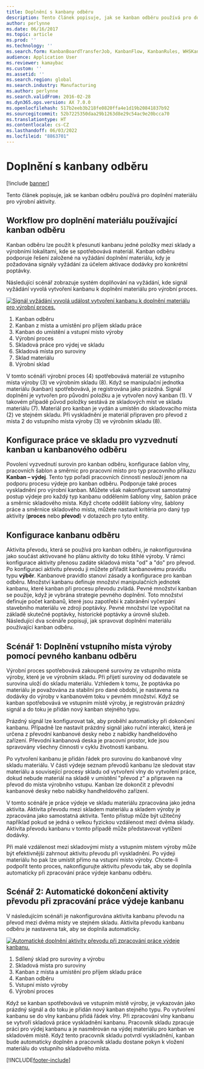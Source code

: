 ```yaml
---
title: Doplnění s kanbany odběru
description: Tento článek popisuje, jak se kanban odběru používá pro doplnění materiálu pro výrobní aktivity.
author: perlynne
ms.date: 06/16/2017
ms.topic: article
ms.prod: ''
ms.technology: ''
ms.search.form: KanbanBoardTransferJob, KanbanFlow, KanbanRules, WHSKanbanWaveTable, WHSKanbanWaveTableListPage
audience: Application User
ms.reviewer: kamaybac
ms.custom: ''
ms.assetid: ''
ms.search.region: global
ms.search.industry: Manufacturing
ms.author: perlynne
ms.search.validFrom: 2016-02-28
ms.dyn365.ops.version: AX 7.0.0
ms.openlocfilehash: 517b2eeb3b218fe0820ffa4e1d19b20841837b92
ms.sourcegitcommit: 52b7225350daa29b1263d8e29c54ac9e20bcca70
ms.translationtype: HT
ms.contentlocale: cs-CZ
ms.lasthandoff: 06/03/2022
ms.locfileid: "8863701"
---
```

# <a name="replenishment-with-withdrawal-kanbans"></a>Doplnění s kanbany odběru

[!include [banner](../includes/banner.md)]

Tento článek popisuje, jak se kanban odběru používá pro doplnění materiálu pro výrobní aktivity.

## <a name="workflow-for-material-replenishment-that-uses-the-withdrawal-kanban"></a>Workflow pro doplnění materiálu používající kanban odběru

Kanban odběru lze použít k přesunutí kanbanu jedné položky mezi sklady a výrobními lokalitami, kde se spotřebovává materiál. Kanban odběru podporuje řešení založené na vyžádání doplnění materiálu, kdy je požadována signály vyžádání za účelem aktivace dodávky pro konkrétní poptávky. 

Následující scénář zobrazuje systém doplňování na vyžádání, kde signál vyžádání vyvolá vytvoření kanbanu k doplnění materiálu pro výrobní proces. 

[![Signál vyžádání vyvolá událost vytvoření kanbanu k doplnění materiálu pro výrobní proces.](./media/material-replenishment-with-withdrawal-kanban.png)](./media/material-replenishment-with-withdrawal-kanban.png)

1.  Kanban odběru
2.  Kanban z místa a umístění pro příjem skladu práce
3.  Kanban do umístění a vstupní místo výroby
4.  Výrobní proces
5.  Skladová práce pro výdej ve skladu
6.  Skladová místa pro suroviny
7.  Sklad materiálu
8.  Výrobní sklad

V tomto scénáři výrobní proces (4) spotřebovává materiál ze vstupního místa výroby (3) ve výrobním skladu (8). Když se manipulační jednotka materiálu (kanban) spotřebovává, je registrována jako prázdná. Signál doplnění je vytvořen pro původní položku a je vytvořen nový kanban (1). V takovém případě původ položky sestává ze skladových míst ve skladu materiálu (7). Materiál pro kanban je vydán a umístěn do skladovacího místa (2) ve stejném skladu. Při vyskladnění je materiál připraven pro převod z místa 2 do vstupního místa výroby (3) ve výrobním skladu (8).

## <a name="configure-warehouse-work-for-kanban-picking-for-the-withdrawal-kanban"></a>Konfigurace práce ve skladu pro vyzvednutí kanban u kanbanového odběru

Povolení vyzvednutí surovin pro kanban odběru, konfigurace šablon vlny, pracovních šablon a směrnic pro pracovní místo pro typ pracovního příkazu **Kanban – výdej**. Tento typ pořadí pracovních činností neslouží jenom na podporu procesu výdeje pro kanban odběru. Podporuje také proces vyskladnění pro výrobní kanban. Můžete však nakonfigurovat samostatný postup výdeje pro každý typ kanbanu oddělením šablony vlny, šablon práce a směrnic skladového místa. Když chcete oddělit šablony vlny, šablony práce a směrnice skladového místa, můžete nastavit kritéria pro daný typ aktivity (**proces** nebo **převod**) v dotazech pro tyto entity.

## <a name="configure-the-withdrawal-kanban"></a>Konfigurace kanbanu odběru

Aktivita převodu, která se používá pro kanban odběru, je nakonfigurována jako součást aktivované ho plánu aktivity do toku štíhlé výroby. V rámci konfigurace aktivity přenosu zadáte skladová místa "od" a "do" pro převod. Po konfiguraci aktivitu převodu ji můžete přiřadit kanbanovému pravidlu typu **výběr**. Kanbanové pravidlo stanoví zásady a konfigurace pro kanban odběru. Množství kanbanu definuje množství manipulačních jednotek kanbanu, které kanban při procesu převodu zvládá. Pevné množství kanban se použije, když je vybrána strategie pevného doplnění. Toto množství definuje počet kanbanů, které jsou zapotřebí k zabránění vyčerpání stavebního materiálu ve zdroji poptávky. Pevné množství lze vypočítat na základě skutečné poptávky, historické poptávky a úrovně služeb. Následující dva scénáře popisují, jak spravovat doplnění materiálu používající kanban odběru.

## <a name="scenario-1-replenish-a-production-input-location-by-using-a-fixed-withdrawal-kanban"></a>Scénář 1: Doplnění vstupního místa výroby pomocí pevného kanbanu odběru

Výrobní proces spotřebovává zakoupené suroviny ze vstupního místa výroby, které je ve výrobním skladu. Při přijetí suroviny od dodavatele se surovina uloží do skladu materiálu. Vzhledem k tomu, že poptávka po materiálu je považována za stabilní pro dané období, je nastavena na dodávky do výroby v kanbanovém toku v pevném množství. Když se kanban spotřebovává ve vstupním místě výroby, je registrován prázdný signál a do toku je přidán nový kanban stejného typu. 

Prázdný signál lze konfigurovat tak, aby proběhl automaticky při dokončení kanbanu. Případně lze nastavit prázdný signál jako ruční interakci, která je určena z převodní kanbanové desky nebo z nabídky handheldového zařízení. Převodní kanbanová deska je pracovní prostor, kde jsou spravovány všechny činnosti v cyklu životnosti kanbanu. 

Po vytvoření kanbanu je přidán řádek pro surovinu do kanbanové vlny skladu materiálu. V části výdeje seznam převodů kanbanu lze sledovat stav materiálu a související procesy skladu od vytvoření vlny do vytvoření práce, dokud nebude materiál na skladě v umístění "převod z" a připraven na převod do místa výrobního vstupu. Kanban lze dokončit z převodní kanbanové desky nebo nabídky handheldového zařízení. 

V tomto scénáře je práce výdeje ve skladu materiálu zpracována jako jedna aktivita. Aktivita převodu mezi skladem materiálu a skladem výroby je zpracována jako samostatná aktivita. Tento přístup může být užitečný například pokud se jedná o velkou fyzickou vzdálenost mezi dvěma sklady. Aktivita převodu kanbanu v tomto případě může představovat vytížení dodávky. 

Při malé vzdálenost mezi skladovými místy a vstupním místem výroby může být efektivnější zahrnout aktivitu převodu při vyskladnění. Po výdeji materiálu ho pak lze umístit přímo na vstupní místo výroby. Chcete-li podpořit tento proces, nakonfigurujte aktivitu převodu tak, aby se doplnila automaticky při zpracování práce výdeje kanbanu odběru.

## <a name="scenario-2-automatically-complete-the-transfer-activity-when-kanban-picking-work-is-processed"></a>Scénář 2: Automatické dokončení aktivity převodu při zpracování práce výdeje kanbanu

V následujícím scénáři je nakonfigurována aktivita kanbanu převodu na převod mezi dvěma místy ve stejném skladu. Aktivita převodu kanbanu odběru je nastavena tak, aby se doplnila automaticky. 

[![Automatické doplnění aktivity převodu při zpracování práce výdeje kanbanu.](./media/transfer-activities-when-processing-kanban-picking.png)](./media/transfer-activities-when-processing-kanban-picking.png)

1.  Sdílený sklad pro suroviny a výrobu
2.  Skladová místa pro suroviny
3.  Kanban z místa a umístění pro příjem skladu práce
4.  Kanban odběru
5.  Vstupní místo výroby
6.  Výrobní proces

Když se kanban spotřebovává ve vstupním místě výroby, je vykazován jako prázdný signál a do toku je přidán nový kanban stejného typu. Po vytvoření kanbanu se do vlny kanbanu přidá řádek vlny. Při zpracování vlny kanbanu se vytvoří skladová práce vyskladnění kanbanu. Pracovník skladu zpracuje práci pro výdej kanbanu a je nasměrován na výdej materiálu pro kanban ve skladovém místě. Když tento pracovník skladu potvrdí vyskladnění, kanban bude automaticky doplněn a pracovník skladu dostane pokyn k vložení materiálu do vstupního skladového místa.



[!INCLUDE[footer-include](../../includes/footer-banner.md)]
